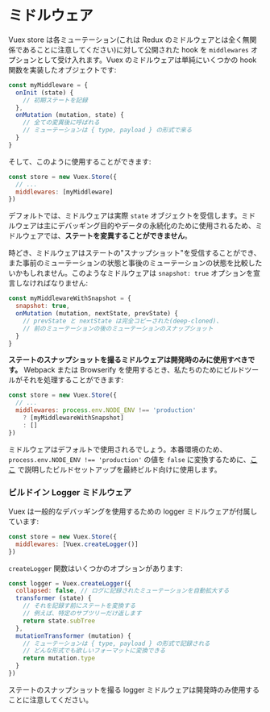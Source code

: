 # ミドルウェア

Vuex store は各ミューテーション(これは Redux のミドルウェアとは全く無関係であることに注意してください)に対して公開された hook を `middlewares` オプションとして受け入れます。Vuex のミドルウェアは単純にいくつかの hook 関数を実装したオブジェクトです:

``` js
const myMiddleware = {
  onInit (state) {
    // 初期ステートを記録
  },
  onMutation (mutation, state) {
    // 全ての変異後に呼ばれる
    // ミューテーションは { type, payload } の形式で来る
  }
}
```

そして、このように使用することができます:

``` js
const store = new Vuex.Store({
  // ...
  middlewares: [myMiddleware]
})
```

デフォルトでは、ミドルウェアは実際 `state` オブジェクトを受信します。ミドルウェアは主にデバッギング目的やデータの永続化のために使用されるため、ミドルウェアでは、**ステートを変異することができません**。

時どき、ミドルウェアはステートの"スナップショット"を受信することができ、また事前のミューテーションの状態と事後のミューテーションの状態を比較したいかもしれません。このようなミドルウェアは `snapshot: true` オプションを宣言しなければなりません:

``` js
const myMiddlewareWithSnapshot = {
  snapshot: true,
  onMutation (mutation, nextState, prevState) {
    // prevState と nextState は完全コピーされた(deep-cloned)、
    // 前のミューテーションの後のミューテーションのスナップショット
  }
}
```

**ステートのスナップショットを撮るミドルウェアは開発時のみに使用すべきです。** Webpack または Browserify を使用するとき、私たちのためにビルドツールがそれを処理することができます:

``` js
const store = new Vuex.Store({
  // ...
  middlewares: process.env.NODE_ENV !== 'production'
    ? [myMiddlewareWithSnapshot]
    : []
})
```

ミドルウェアはデフォルトで使用されるでしょう。本番環境のため、`process.env.NODE_ENV !== 'production'` の値を `false` に変換するために、[ここ](http://vuejs.org/guide/application.html#Deploying_for_Production) で説明したビルドセットアップを最終ビルド向けに使用します。

### ビルドイン Logger ミドルウェア

Vuex は一般的なデバッギングを使用するための logger ミドルウェアが付属しています:

``` js
const store = new Vuex.Store({
  middlewares: [Vuex.createLogger()]
})
```

`createLogger` 関数はいくつかのオプションがあります:

``` js
const logger = Vuex.createLogger({
  collapsed: false, // ログに記録されたミューテーションを自動拡大する
  transformer (state) {
    // それを記録す前にステートを変換する
    // 例えば、特定のサブツリーだけ返します
    return state.subTree
  },
  mutationTransformer (mutation) {
    // ミューテーションは { type, payload } の形式で記録される
    // どんな形式でも欲しいフォーマットに変換できる
    return mutation.type
  }
})
```

ステートのスナップショットを撮る logger ミドルウェアは開発時のみ使用することに注意してください。
